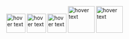 
 <img src="https://upload.wikimedia.org/wikipedia/commons/thumb/9/9a/Visual_Studio_Code_1.35_icon.svg/2048px-Visual_Studio_Code_1.35_icon.svg.png" width="50" title="hover text"> <img src="https://www.google.com/url?sa=i&url=https%3A%2F%2Fen.wikipedia.org%2Fwiki%2FMicrosoft_Visual_C%252B%252B&psig=AOvVaw1aIC4a6FBXOMFiaCJ7zTlJ&ust=1732113898993000&source=images&cd=vfe&opi=89978449&ved=0CBQQjRxqFwoTCKC_u6LR6IkDFQAAAAAdAAAAABAE" width="50" title="hover text"> <img src="https://upload.wikimedia.org/wikipedia/commons/thumb/9/99/Unofficial_JavaScript_logo_2.svg/2048px-Unofficial_JavaScript_logo_2.svg.png" width="50" title="hover text" >  <img src="https://upload.wikimedia.org/wikipedia/commons/thumb/d/d9/Node.js_logo.svg/2560px-Node.js_logo.svg.png" width="70" title="hover text"> <img src="https://miro.medium.com/max/512/1*doAg1_fMQKWFoub-6gwUiQ.png" width="70" title="hover text"></p>




<!---
MartoIT/MartoIT is a ✨ special ✨ repository because its `README.md` (this file) appears on your GitHub profile.
You can click the Preview link to take a look at your changes.
--->
